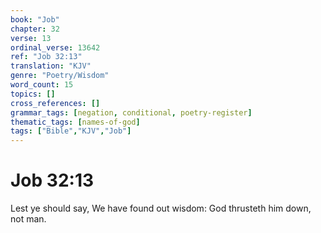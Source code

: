 ```yaml
---
book: "Job"
chapter: 32
verse: 13
ordinal_verse: 13642
ref: "Job 32:13"
translation: "KJV"
genre: "Poetry/Wisdom"
word_count: 15
topics: []
cross_references: []
grammar_tags: [negation, conditional, poetry-register]
thematic_tags: [names-of-god]
tags: ["Bible","KJV","Job"]
---
```


# Job 32:13

Lest ye should say, We have found out wisdom: God thrusteth him down, not man.
